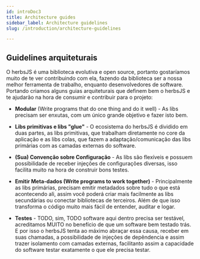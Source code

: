 ```yaml
---
id: introDoc3
title: Architecture guides
sidebar_label: Architecture guidelines
slug: /introduction/architecture-guidelines

---
```



## Guidelines arquiteturais

O herbsJS é uma biblioteca evolutiva e open source, portanto gostaríamos muito de te ver contribuindo com ela, fazendo da biblioteca ser a nossa melhor ferramenta de trabalho, enquanto desenvolvedores de software. Portando criamos alguns guias arquiteturais que definem bem o herbsJS e te ajudarão na hora de consumir e contribuir para o projeto:

- **Modular** (Write programs that do one thing and do it well) - As libs precisam ser enxutas, com um único grande objetivo e fazer isto bem.

- **Libs primitivas e libs "glue"** - O ecosistema do herbsJS é dividido em duas partes, as libs primitivas, que trabalham diretamente no core da aplicação e as libs colas, que fazem a adaptação/comunicação das libs primárias com as camadas externas do software.

- **(Sua) Convenção sobre Configuração** - As libs são flexíveis e possuem possibilidade de receber injeções de configurações diversas, isso facilita muito na hora de construir bons testes.

- **Emitir Meta-dados (Write programs to work together)** - Principalmente as libs primárias, precisam emitir metadados sobre tudo o que está acontecendo ali, assim você poderá criar mais facilmente as libs secundárias ou conectar bibliotecas de terceiros. Além de que isso transforma o código muito mais fácil de entender, auditar e logar.

- **Testes** - TODO, sim, TODO software aqui dentro precisa ser testável, acreditamos MUITO no benefício de que um software bem testado trás. E por isso o herbsJS tenta ao máximo abraçar essa causa, receber em suas chamadas, a possibilidade de injeções de depêndencia e assim trazer isolamento com camadas externas, facilitanto assim a capacidade do software testar exatamente o que ele precisa testar.
